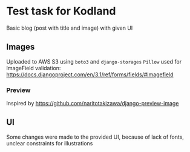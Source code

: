 # Test task for Kodland

Basic blog (post with title and image) with given UI

## Images

Uploaded to AWS S3 using `boto3` and `django-storages`
`Pillow` used for ImageField validation: https://docs.djangoproject.com/en/3.1/ref/forms/fields/#imagefield

### Preview
Inspired by https://github.com/naritotakizawa/django-preview-image


## UI

Some changes were made to the provided UI, because of lack of fonts, unclear constraints for illustrations
